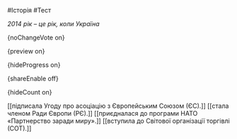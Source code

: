 #Історія #Тест

*2014 рік – це рік, коли Україна*

{noChangeVote on}

{preview on}

{hideProgress on}

{shareEnable off}

{hideCount on}

[[підписала Угоду про асоціацію з Європейським Союзом (ЄС).]]
[[стала членом Ради Європи (РЄ).]]
[[приєдналася до програми НАТО «Партнерство заради миру».]]
[[вступила до Світової організації торгівлі (СОТ).]]
